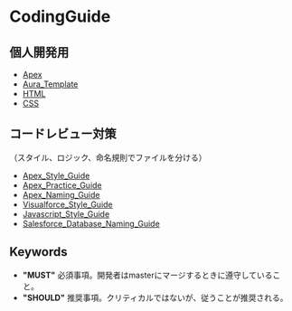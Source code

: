 # CodingGuide

## 個人開発用

- [Apex](apex.md)
- [Aura_Template](aura_template.md)
- [HTML](html_style.md)
- [CSS](css_style.md)
<!--
- [Visualforce](visualforce.md)
- [JavaScript](javascript.md)
- [Salesforceデータベース](salesforcedatabase.md)
-->

## コードレビュー対策
（スタイル、ロジック、命名規則でファイルを分ける）
- [Apex_Style_Guide](apex_style.md)
- [Apex_Practice_Guide](apex_practice.md)
- [Apex_Naming_Guide](apex_naming.md)
- [Visualforce_Style_Guide](visualforce.md)
- [Javascript_Style_Guide](Javascript.md)
- [Salesforce_Database_Naming_Guide](salesforce_database.md)

## Keywords

- __"MUST"__ 必須事項。開発者はmasterにマージするときに遵守していること。
- __"SHOULD"__ 推奨事項。クリティカルではないが、従うことが推奨される。
